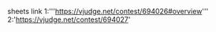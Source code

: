 sheets link
1:'''https://vjudge.net/contest/694026#overview'''
2:'https://vjudge.net/contest/694027'